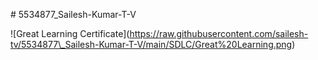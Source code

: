 \# 5534877\_Sailesh-Kumar-T-V



!\[Great Learning Certificate](https://raw.githubusercontent.com/sailesh-tv/5534877\_Sailesh-Kumar-T-V/main/SDLC/Great%20Learning.png)







